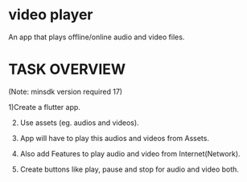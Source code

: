 # video player

An app that plays offline/online audio and video files.

# TASK OVERVIEW

(Note: minsdk version required 17)


1)Create a flutter app.

2) Use assets (eg. audios and videos).

3) App will have to play this audios and videos from Assets.

4) Also add Features to play audio and video from Internet(Network).

5) Create buttons like play, pause and stop for audio and video both.


